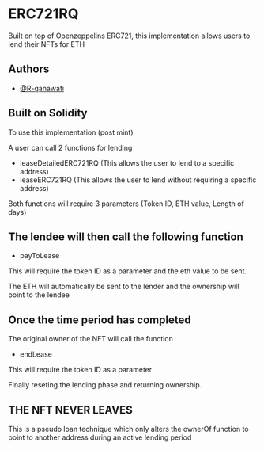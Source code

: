 
# ERC721RQ

Built on top of Openzeppelins ERC721, this implementation allows users to lend their NFTs for ETH


## Authors

- [@R-qanawati](https://github.com/R-qanawati)


## Built on Solidity

To use this implementation (post mint)

A user can call 2 functions for lending

- leaseDetailedERC721RQ (This allows the user to lend to a specific address)
- leaseERC721RQ (This allows the user to lend without requiring a specific address)

Both functions will require 3 parameters (Token ID, ETH value, Length of days)


## The lendee will then call the following function

- payToLease

This will require the token ID as a parameter and the eth value to be sent.

The ETH will automatically be sent to the lender and the ownership will point to the lendee

## Once the time period has completed

The original owner of the NFT will call the function

- endLease

This will require the token ID as a parameter

Finally reseting the lending phase and returning ownership.


## THE NFT NEVER LEAVES

This is a pseudo loan technique which only alters the ownerOf function to point to another address during an active lending period 

